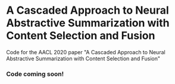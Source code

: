 # A Cascaded Approach to Neural Abstractive Summarization with Content Selection and Fusion
Code for the AACL 2020 paper "A Cascaded Approach to Neural Abstractive Summarization with Content Selection and Fusion"

### Code coming soon!

